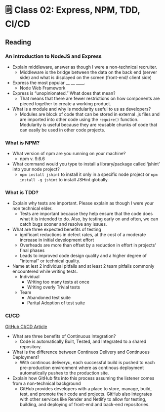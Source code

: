 # 🗒️ Class 02: Express, NPM, TDD, CI/CD

## Reading

### An introduction to NodeJS and Express

- Explain middleware, answer as though I were a non-technical recruiter.
  - Middleware is the bridge between the data on the back end (server side) and what is displayed on the screen (front-end/ client side)
- Express the most popular __ __ ____.
  - Node Web Framework
- Express is “unopinionated.” What does that mean?
  - That means that there are fewer restrictions on how components are pieced together to create a working product. 
- What is a module and why is modularity useful to us as developers?
  - Modules are block of code that can be stored in external .js files and are imported into other code using the `require()` function. Modularity is useful because they are reusable chunks of code that can easily be used in other code projects.

### What is NPM?

- What version of npm are you running on your machine?
  - npm v. 9.6.6
- What command would you type to install a library/package called ‘jshint’ into your node project?
  - `npm install jshint` to install it only in a specific node project or `npm install -g jshint` to install JSHint globally.

### What is TDD?

- Explain why tests are important. Please explain as though I were your non technical elder.
  - Tests are important because they help ensure that the code does what it is intended to do. Also, by testing early on and often, we can catch bugs sooner and resolve any issues.
- What are three expected benefits of testing
  - ignificant reductions in defect rates, at the cost of a moderate increase in initial development effort
  - Overheads are more than offset by a reduction in effort in projects’ final phases
  - Leads to improved code design quality and a higher degree of "internal" or technical quality.
- Name at lest 2 individual pitfalls and at least 2 team pitfalls commonly encountered while writing tests.
  - Individual
    - Writing too many tests at once
    - Writing overly Trivial tests
  - Team
    - Abandoned test suite
    - Parital Adoption of test suite

### CI/CD

[GitHub CI/CD Article](https://resources.github.com/ci-cd/)

- What are three benefits of Continuous Integration?
  - Code is automatically Built, Tested, and Integrated to a shared repository.
- What is the difference between Continuos Delivery and Continuous Deployment?
  - With continous deliveryu, each successful build is pushed to each pre-production environment where as continous deployment automatically pushes to the production site.
- Explain how GitHub fits into this process assuming the listener comes from a non-technical background
  - GitHub provides developers with a place to store, manage, build, test, and promote their code and projects. GitHub also integrates with other services like Render and Netlify to allow for testing, building, and deploying of front-end and back-end repositories.
